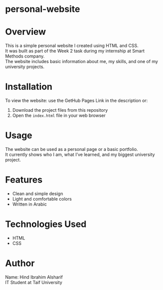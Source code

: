 # personal-website

# Overview
This is a simple personal website I created using HTML and CSS.  
It was built as part of the Week 2 task during my internship at Smart Methods company.  
The website includes basic information about me, my skills, and one of my university projects.

# Installation
To view the website:
use the GetHub Pages Link in the description or:
1. Download the project files from this repository
2. Open the `index.html` file in your web browser

# Usage
The website can be used as a personal page or a basic portfolio.  
It currently shows who I am, what I’ve learned, and my biggest university project.

# Features
- Clean and simple design  
- Light and comfortable colors  
- Written in Arabic  

# Technologies Used
- HTML
- CSS

# Author
Name: Hind Ibrahim Alsharif  
IT Student at Taif University  
